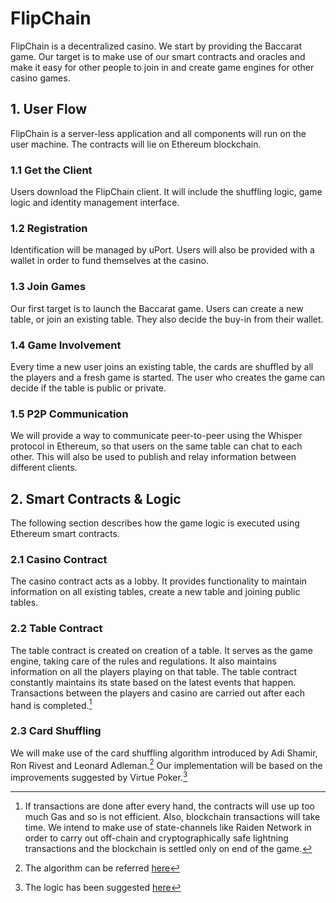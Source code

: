 # FlipChain

FlipChain is a decentralized casino. We start by providing the Baccarat game. Our target is to make use of our smart contracts and oracles and make it easy for other people to join in and create game engines for other casino games.

## 1. User Flow
FlipChain is a server-less application and all components will run on the user machine. The contracts will lie on Ethereum blockchain.

### 1.1 Get the Client
Users download the FlipChain client. It will include the shuffling logic, game logic and identity management interface.

### 1.2 Registration
Identification will be managed by uPort. Users will also be provided with a wallet in order to fund themselves at the casino.

### 1.3 Join Games
Our first target is to launch the Baccarat game. Users can create a new table, or join an existing table. They also decide the buy-in from their wallet.

### 1.4 Game Involvement
Every time a new user joins an existing table, the cards are shuffled by all the players and a fresh game is started. The user who creates the game can decide if the table is public or private.

### 1.5 P2P Communication
We will provide a way to communicate peer-to-peer using the Whisper protocol in Ethereum, so that users on the same table can chat to each other. This will also be used to publish and relay information between different clients.

## 2. Smart Contracts & Logic
The following section describes how the game logic is executed using Ethereum smart contracts.

### 2.1 Casino Contract
The casino contract acts as a lobby. It provides functionality to maintain information on all existing tables, create a new table and joining public tables.

### 2.2 Table Contract
The table contract is created on creation of a table. It serves as the game engine, taking care of the rules and regulations. It also maintains information on all the players playing on that table. The table contract constantly maintains its state based on the latest events that happen. Transactions between the players and casino are carried out after each hand is completed.[^improvement]

### 2.3 Card Shuffling
We will make use of the card shuffling algorithm introduced by Adi Shamir, Ron Rivest and Leonard Adleman.[^shufflingpaper] Our implementation will be based on the improvements suggested by Virtue Poker.[^virtuepoker]

[^improvement]: If transactions are done after every hand, the contracts will use up too much Gas and so is not efficient. Also, blockchain transactions will take time. We intend to make use of state-channels like Raiden Network in order to carry out off-chain and cryptographically safe lightning transactions and the blockchain is settled only on end of the game.

[^shufflingpaper]: The algorithm can be referred [here](https://en.wikipedia.org/wiki/Mental_poker)

[^virtuepoker]: The logic has been suggested [here](https://virtue.poker/wp-content/uploads/2017/08/Virtue-Poker-White-Paper-DRAFT-0.1.pdf)